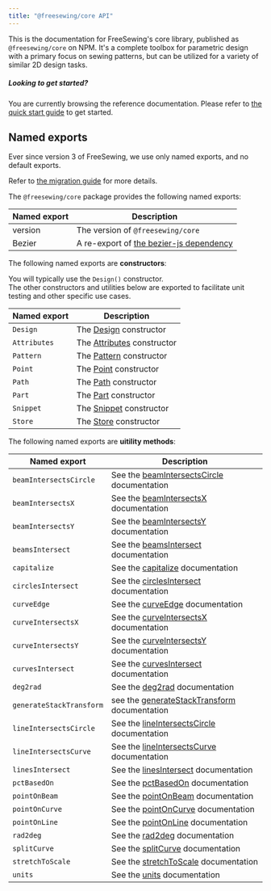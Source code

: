 ```yaml
---
title: "@freesewing/core API"
---
```


This is the documentation for FreeSewing's core library, published as `@freesewing/core` on NPM.
It's a complete toolbox for parametric design with a primary focus on
sewing patterns, but can be utilized for a variety of similar 2D design tasks.

<Tip>

##### Looking to get started?

You are currently browsing the reference documentation. 
Please refer to [the quick start guide](/guides/quick) to get started.

</Tip>

## Named exports

<Note>

Ever since version 3 of FreeSewing, we use only named exports, and no default exports.

Refer to [the migration guide](/guides/v3) for more details.

</Note>

The `@freesewing/core` package provides the following named exports:


| Named export | Description |
| ------------ | ------------|
| version      | The version of `@freesewing/core` |
| Bezier       | A re-export of [the bezier-js dependency](https://www.npmjs.com/package/bezier-js) |

The following named exports are **constructors**:

<Note>

You will typically use the `Design()` constructor.  
The other constructors and utilities below are exported to 
facilitate unit testing and other specific use cases.

</Note>

| Named export | Description |
| ------------ | ------------|
| `Design`     | The [Design](/reference/api/design) constructor |
| `Attributes` | The [Attributes](/reference/api/attributes) constructor |
| `Pattern`    | The [Pattern](/reference/api/pattern) constructor |
| `Point`      | The [Point](/reference/api/point) constructor |
| `Path`       | The [Path](/reference/api/path) constructor |
| `Part`       | The [Part](/reference/api/part) constructor |
| `Snippet`    | The [Snippet](/reference/api/snippet) constructor |
| `Store`      | The [Store](/reference/api/store) constructor |


The following named exports are **uitility methods**:

| Named export | Description |
| ------------ | ------------|
| `beamIntersectsCircle`    | See the [beamIntersectsCircle](/reference/api/utils/beamintersectsCircle) documentation |
| `beamIntersectsX`         | See the [beamIntersectsX](/reference/api/utils/beamintersectsX) documentation |
| `beamIntersectsY`         | See the [beamIntersectsY](/reference/api/utils/) documentation |
| `beamsIntersect`          | See the [beamsIntersect](/reference/api/utils/beamsintersect) documentation |
| `capitalize`              | See the [capitalize](/reference/api/utils/capitalize) documentation |
| `circlesIntersect`        | See the [circlesIntersect](/reference/api/utils/circlesintersect) documentation |
| `curveEdge`               | See the [curveEdge](/reference/api/utils/curveedge) documentation |
| `curveIntersectsX`        | See the [curveIntersectsX](/reference/api/utils/curveintersectsX) documentation |
| `curveIntersectsY`        | See the [curveIntersectsY](/reference/api/utils/curveintersectsY) documentation |
| `curvesIntersect`         | See the [curvesIntersect](/reference/api/utils/curvesintersect) documentation |
| `deg2rad`                 | See the [deg2rad](/reference/api/utils/deg2rad) documentation |
| `generateStackTransform`  | see the [generateStackTransform](/reference/api/utils/generateStackTransform) documentation |
| `lineIntersectsCircle`    | See the [lineIntersectsCircle](/reference/api/utils/lineintersectsCircle) documentation |
| `lineIntersectsCurve`     | See the [lineIntersectsCurve](/reference/api/utils/lineintersectsCurve) documentation |
| `linesIntersect`          | See the [linesIntersect](/reference/api/utils/linesintersect) documentation |
| `pctBasedOn`              | See the [pctBasedOn](/reference/api/utils/pctbasedon) documentation |
| `pointOnBeam`             | See the [pointOnBeam](/reference/api/utils/pointonbeam) documentation |
| `pointOnCurve`            | See the [pointOnCurve](/reference/api/utils/pointoncurve) documentation |
| `pointOnLine`             | See the [pointOnLine](/reference/api/utils/pointonline) documentation |
| `rad2deg`                 | See the [rad2deg](/reference/api/utils/rad2deg) documentation |
| `splitCurve`              | See the [splitCurve](/reference/api/utils/splitcurve) documentation |
| `stretchToScale`          | See the [stretchToScale](/reference/api/utils/stretchtoscale) documentation |
| `units`                   | See the [units](/reference/api/utils/units) documentation |

